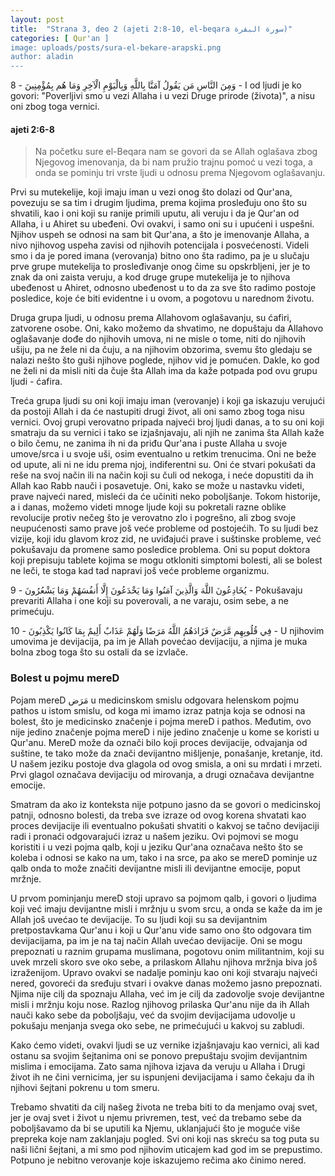 ```yaml
---
layout: post
title:  "Strana 3, deo 2 (ajeti 2:8-10, el-beqara سورة البقرة)"
categories: [ Qur'an ]
image: uploads/posts/sura-el-bekare-arapski.png
author: aladin
---
```

 
وَمِنَ النَّاسِ مَن يَقُولُ آمَنَّا بِاللَّهِ وَبِالْيَوْمِ الْآخِرِ وَمَا هُم بِمُؤْمِنِينَ	- 8 -	I od ljudi je ko govori: "Poverljivi smo u vezi Allaha i u vezi Druge prirode (života)", a nisu oni zbog toga vernici.

#### ajeti 2:6-8

>Na početku sure el-Beqara nam se govori da se Allah oglašava zbog Njegovog imenovanja, da bi nam pružio trajnu pomoć u vezi toga, a onda se pominju tri vrste ljudi u odnosu prema Njegovom oglašavanju.

Prvi su mutekelije, koji imaju iman u vezi onog što dolazi od Qur'ana, povezuju se sa tim i drugim ljudima, prema kojima prosleđuju ono što su shvatili, kao i oni koji su ranije primili uputu, ali veruju i da je Qur'an od Allaha, i u Ahiret su ubeđeni. Ovi ovakvi, i samo oni su i upućeni i uspešni. Njihov uspeh se odnosi na sam bit Qur'ana, a što je imenovanje Allaha, a nivo njihovog uspeha zavisi od njihovih potencijala i posvećenosti. Videli smo i da je pored imana (verovanja) bitno ono šta radimo, pa je u slučaju prve grupe mutekelija to prosleđivanje onog čime su opskrbljeni, jer je to znak da oni zaista veruju, a kod druge grupe mutekelija je to njihova ubeđenost u Ahiret, odnosno ubeđenost u to da za sve što radimo postoje posledice, koje će biti evidentne i u ovom, a pogotovu u narednom životu.

Druga grupa ljudi, u odnosu prema Allahovom oglašavanju, su ćafiri, zatvorene osobe. Oni, kako možemo da shvatimo, ne dopuštaju da Allahovo oglašavanje dođe do njihovih umova, ni ne misle o tome, niti do njihovih ušiju, pa ne žele ni da čuju, a na njihovim obzorima, svemu što gledaju se nalazi nešto što guši njihove poglede, njihov vid je pomućen. Dakle, ko god ne želi ni da misli niti da čuje šta Allah ima da kaže potpada pod ovu grupu ljudi - ćafira.

Treća grupa ljudi su oni koji imaju iman (verovanje) i koji ga iskazuju verujući da postoji Allah i da će nastupiti drugi život, ali oni samo zbog toga nisu vernici. Ovoj grupi verovatno pripada najveći broj ljudi danas, a to su oni koji smatraju da su vernici i tako se izjašnjavaju, ali njih ne zanima šta Allah kaže o bilo čemu, ne zanima ih ni da priđu Qur'ana i puste Allaha u svoje umove/srca i u svoje uši, osim eventualno u retkim trenucima. Oni ne beže od upute, ali ni ne idu prema njoj, indiferentni su. Oni će stvari pokušati da reše na svoj način ili na način koji su čuli od nekoga, i neće dopustiti da ih Allah kao Rabb nauči i posavetuje. Oni, kako se može u nastavku videti, prave najveći nared, misleći da će učiniti neko poboljšanje. Tokom historije, a i danas, možemo videti mnoge ljude koji su pokretali razne oblike revolucije protiv nečeg što je verovatno zlo i pogrešno, ali zbog svoje neupućenosti samo prave još veće probleme od postojećih. To su ljudi bez vizije, koji idu glavom kroz zid, ne uviđajući prave i suštinske probleme, već pokušavaju da promene samo posledice problema. Oni su poput doktora koji prepisuju tablete kojima se mogu otkloniti simptomi bolesti, ali se bolest ne leči, te stoga kad tad napravi još veće probleme organizmu.


يُخَادِعُونَ اللَّهَ وَالَّذِينَ آمَنُوا وَمَا يَخْدَعُونَ إِلَّا أَنفُسَهُمْ وَمَا يَشْعُرُونَ	- 9 -	Pokušavaju prevariti Allaha i one koji su poverovali, a ne varaju, osim sebe, a ne primećuju.



فِي قُلُوبِهِم مَّرَضٌ فَزَادَهُمُ اللَّهُ مَرَضًا وَلَهُمْ عَذَابٌ أَلِيمٌ بِمَا كَانُوا يَكْذِبُونَ	- 10 -	U njihovim umovima je devijacija, pa im je Allah povećao devijaciju, a njima je muka bolna zbog toga što su ostali da se izvlače.


### Bolest u pojmu mereD
Pojam mereD مَرَض u medicinskom smislu odgovara helenskom pojmu pathos u istom smislu, od koga mi imamo izraz patnja koja se odnosi na bolest, što je medicinsko značenje i pojma mereD i pathos. Međutim, ovo nije jedino značenje pojma mereD i nije jedino značenje u kome se koristi u Qur'anu. MereD može da označi bilo koji proces devijacije, odvajanja od suštine, te tako može da znači devijantno mišljenje, ponašanje, kretanje, itd. U našem jeziku postoje dva glagola od ovog smisla, a oni su mrdati i mrzeti. Prvi glagol označava devijaciju od mirovanja, a drugi označava devijantne emocije.

Smatram da ako iz konteksta nije potpuno jasno da se govori o medicinskoj patnji, odnosno bolesti, da treba sve izraze od ovog korena shvatati kao proces devijacije ili eventualno pokušati shvatiti o kakvoj se tačno devijaciji radi i pronaći odgovarajući izraz u našem jeziku. Ovi pojmovi se mogu koristiti i u vezi pojma qalb, koji u jeziku Qur'ana označava nešto što se koleba i odnosi se kako na um, tako i na srce, pa ako se mereD pominje uz qalb onda to može značiti devijantne misli ili devijantne emocije, poput mržnje.

U prvom pominjanju mereD stoji upravo sa pojmom qalb, i govori o ljudima koji već imaju devijantne misli i mržnju u svom srcu, a onda se kaže da im je Allah još uvećao te devijacije. To su ljudi koji su sa devijantnim pretpostavkama Qur'anu i koji u Qur'anu vide samo ono što odgovara tim devijacijama, pa im je na taj način Allah uvećao devijacije. Oni se mogu prepoznati u raznim grupama muslimana, pogotovu onim militantnim, koji su uvek mrzeli skoro sve oko sebe, a prilaskom Allahu njihova mržnja biva još izraženijom. Upravo ovakvi se nadalje pominju kao oni koji stvaraju najveći nered, govoreći da sređuju stvari i ovakve danas možemo jasno prepoznati. Njima nije cilj da spoznaju Allaha, već im je cilj da zadovolje svoje devijantne misli i mržnju koju nose. Razlog njihovog prilaska Qur'anu nije da ih Allah nauči kako sebe da poboljšaju, već da svojim devijacijama udovolje u pokušaju menjanja svega oko sebe, ne primećujući u kakvoj su zabludi.

Kako ćemo videti, ovakvi ljudi se uz vernike izjašnjavaju kao vernici, ali kad ostanu sa svojim šejtanima oni se ponovo prepuštaju svojim devijantnim mislima i emocijama. Zato sama njihova izjava da veruju u Allaha i Drugi život ih ne čini vernicima, jer su ispunjeni devijacijama i samo čekaju da ih njihovi šejtani pokrenu u tom smeru.

Trebamo shvatiti da cilj našeg života ne treba biti to da menjamo ovaj svet, jer je ovaj svet i život u njemu privremen, test, već da trebamo sebe da poboljšavamo da bi se uputili ka Njemu, uklanjajući što je moguće više prepreka koje nam zaklanjaju pogled. Svi oni koji nas skreću sa tog puta su naši lični šejtani, a mi smo pod njihovim uticajem kad god im se prepustimo. Potpuno je nebitno verovanje koje iskazujemo rečima ako činimo nered.
